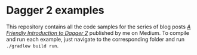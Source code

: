 # Dagger 2 examples

This repository contains all the code samples for the series of blog
posts *[A Friendly Introduction to Dagger 2][1]* published by me on
Medium. To compile and run each example, just navigate to the corresponding folder
and run `./gradlew build run`.

[1]: https://medium.com/@isoron/a-friendly-introduction-to-dagger-2-part-1-dbdf2f3fb17b#.q0ggdnni2
